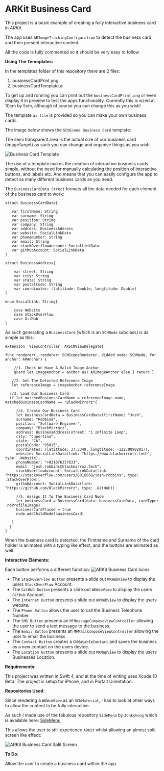 

# ARKit Business Card

This project is a basic example of creating a fully interactive business card in *ARKit*.

The app uses `ARImageTrackingConfiguration` to detect the business card and then present interactive content.

All the code is fully commented so it should be very easy to follow.

**Using The Temoplates:**

In the templates folder of this repository there are 2 files:

 1. businessCardPrint.png
 2. businessCardTemplate.ai
 
To get up and running you can print out the `businessCardPrint.png` or even display it in preview to test the apps functionality. Currently this is sized at 10cm by 5cm, although of course you can change this as you wish!

The template `ai file` is provided so you can make your own business cards.

The image below shows the `SCNScene Business Card` template:

The semi transparent area is the actual size of our business card (imageTarget) as such you can change and organise things as you wish.

![Business Card Template](https://www.blackmirrorz.tech/images/BlackMirrorz/ARBusinessCardScreenShots/businessCardLayout.png)

The use of a template makes the creation of interactive business cards simple, without the need for manually calculating the position of interactive buttons, and labels etc.  And means that you can easily configure the app to detect as many different business cards as you need.

The `BusinessCardData Struct` formats all the data needed for each element of the business card to work:

    struct BusinessCardData{
    
       var firstName: String
       var surname: String
       var position: String
       var company: String
       var address: BusinessAddress
       var website: SocialLinkData
       var phoneNumber: String
       var email: String
       var stackOverflowAccount: SocialLinkData
       var githubAccount: SocialLinkData
    }
    
    struct BusinessAddress{
    
        var street: String
        var city: String
        var state: String
        var postalCode: String
        var coordinates: (latittude: Double, longtitude: Double)
    }
    
    enum SocialLink: String{
    
        case Website
        case StackOverFlow
        case GitHub
    }

As such generating a `BusinessCard` (which is an `SCNNode` subclass) is as simple as this:

    extension  ViewController: ARSCNViewDelegate{
    
    func renderer(_ renderer: SCNSceneRenderer, didAdd node: SCNNode, for anchor: ARAnchor) {

        //1. Check We Have A Valid Image Anchor
        guard let imageAnchor = anchor as? ARImageAnchor else { return }
    
       //2. Get The Detected Reference Image
       let referenceImage = imageAnchor.referenceImage

      //3. Load Our Business Card
      if let matchedBusinessCardName = referenceImage.name, matchedBusinessCardName == "BlackMirrorz"{

         //4. Create Our Business Card
         let businessCardData = BusinessCardData(firstName: "Josh",
         surname: "Robbins",
         position: "Software Engineer",
         company: "BlackMirrorz",
         address: BusinessAddress(street: "1 Infinite Loop",
         city: "Cupertino",
         state: "CA",
         postalCode: "95015",
         coordinates: (latittude: 37.3349, longtitude: -122.0090201)),
         website: SocialLinkData(link: "https://www.blackmirrorz.tech", type: .Website),
         phoneNumber: "+821076337633",
         email: "josh.robbins@blackmirroz.tech",
         stackOverflowAccount: SocialLinkData(link: "https://stackoverflow.com/users/8816868/josh-robbins", type: .StackOverFlow),
         githubAccount: SocialLinkData(link: "https://github.com/BlackMirrorz", type: .GitHub))

         //5. Assign It To The Business Card Node
         let businessCard = BusinessCard(data: businessCardData, cardType: .noProfileImage)
         businessCardPlaced = true
         node.addChildNode(businessCard)
         
       }
      }
    }

When the business card is detected, the Firstname and Surname of the card holder is animated with a typing like effect, and the buttons are animated as well.

**Interactive Elements:**

Each button performs a different function:
![ARKit Business Card Icons](https://www.blackmirrorz.tech/images/BlackMirrorz/ARBusinessCardScreenShots/icons.png )

 - The `StackOverFlow Button` presents a slide out `WKWebView` to display the users `StackOverFlow` Account.
 - The `GitHub Button` presents a slide out `WKWebView` to display the users `GitHub` Account.
 - The `Internet Button` presents a slide out `WKWebView` to display the users website.
 - The `Phone Button` allows the user to call the Business Telephone Number.
 - The `SMS Button` presents an `MFMessageComposeViewController` allowing the user to send a text message to the business.
 - The `Email Button` presents an `MFMailComposeViewController` allowing the user to email the business.
 - The `Contact Button` creates a `CNMutableContact` and saves the business as a new contact on the users device.
 - The `Location Button` presents a slide out `MKMapView` to display the users Businesses Location.

**Requirements:**

This project was written in Swift 4, and at the time of writing uses Xcode 10 Beta.
The project is setup for iPhone, and in Portait Orientation.

**Repositories Used:**

Since rendering a `WKWebView` as an `SCNMaterial`, I had to look at other ways to allow the content to be fully interactive.

As such I made use of the fabulous repository `SideMenu` by `Jonkykong` which is available here:
[SideMenu](https://github.com/jonkykong/SideMenu)

This allows the user to still experience `ARKit` whilst allowing an almost split screen like effect:

![ARKit Business Card Split Screen](https://www.blackmirrorz.tech/images/BlackMirrorz/ARBusinessCardScreenShots/slideMenu.png )

**To Do:**

Allow the user to create a business card within the app.
